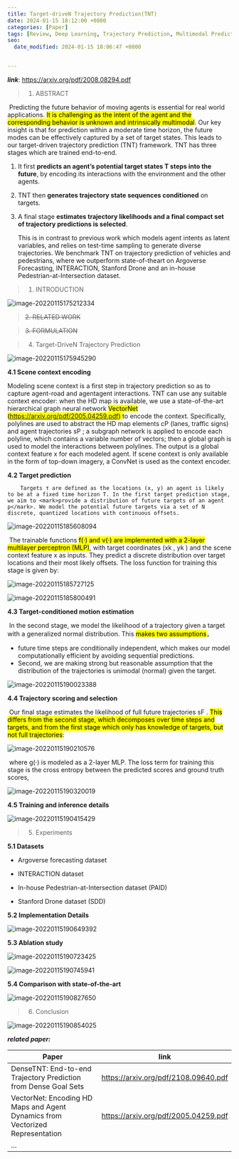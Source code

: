```yaml
---
title: Target-driveN Trajectory Prediction(TNT)
date: 2024-01-15 18:12:00 +0800
categories: [Paper]
tags: [Review, Deep Learning, Trajectory Prediction, Multimodal Prediction]
seo:
  date_modified: 2024-01-15 18:06:47 +0800


---
```


***link***: https://arxiv.org/pdf/2008.08294.pdf

> 1. ABSTRACT

​		Predicting the future behavior of moving agents is essential for real world applications. <mark>It is challenging as the intent of the agent and the corresponding behavior is unknown and intrinsically multimodal</mark>. Our key insight is that for prediction within a moderate time horizon, the future modes can be effectively captured by a set of target states. This leads to our target-driven trajectory prediction (TNT) framework. TNT has three stages which are trained end-to-end. 

1. It first **predicts an agent’s potential target states T steps into the future**, by encoding its interactions with the environment and the other agents. 

2. TNT then **generates trajectory state sequences conditioned** on targets. 

3. A final stage **estimates trajectory likelihoods and a final compact set of trajectory predictions is selected**. 

   This is in contrast to previous work which models agent intents as latent variables, and relies on test-time sampling to generate diverse trajectories. We benchmark TNT on trajectory prediction of vehicles and pedestrians, where we outperform state-of-theart on Argoverse Forecasting, INTERACTION, Stanford Drone and an in-house Pedestrian-at-Intersection dataset.

> 1. INTRODUCTION

![image-20220115175212334](/assets/img/commons/image-20220115175212334.png)



> <del>2. RELATED WORK</del>

> <del>3. FORMULATION</del>

> 4. Target-DriveN Trajectory Prediction

![image-20220115175945290](/assets/img/commons/image-20220115175945290.png)

**4.1 Scene context encoding**

Modeling scene context is a first step in trajectory prediction so as to capture agent-road and agentagent interactions. TNT can use any suitable context encoder: when the HD map is available, we use a state-of-the-art hierarchical graph neural network <mark>VectorNet (https://arxiv.org/pdf/2005.04259.pdf) </mark>to encode the context. Specifically, polylines are used to abstract the HD map elements cP (lanes, traffic signs) and agent trajectories sP ; a subgraph network is applied to encode each polyline, which contains a variable number of vectors; then a global graph is used to model the interactions between polylines. The output is a global context feature x for each modeled agent. If scene context is only available in the form of top-down imagery, a ConvNet is used as the context encoder.



**4.2 Target prediction**

 		Targets τ are defined as the locations (x, y) an agent is likely to be at a fixed time horizon T. In the first target prediction stage, we aim to <mark>provide a distribution of future targets of an agent p</mark>. We model the potential future targets via a set of N discrete, quantized locations with continuous offsets.

![image-20220115185608094](/assets/img/commons/image-20220115185608094.png)

​	The trainable functions <mark>f(·) and ν(·) are implemented with a 2-layer multilayer perceptron (MLP)</mark>, with target coordinates (xk , yk ) and the scene context feature x as inputs. They predict a discrete distribution over target locations and their most likely offsets. The loss function for training this stage is given by:

![image-20220115185727125](/assets/img/commons/image-20220115185727125.png)



![image-20220115185800491](/assets/img/commons/image-20220115185800491.png)



**4.3 Target-conditioned motion estimation**

​		In the second stage, we model the likelihood of a trajectory given a target with a generalized normal distribution. This <mark>makes two assumptions</mark>，

* future time steps are conditionally independent, which makes our model computationally efficient by avoiding sequential predictions.
* Second, we are making strong but reasonable assumption that the distribution of the trajectories is unimodal (normal) given the target.

![image-20220115190023388](/assets/img/commons/image-20220115190023388.png)



**4.4 Trajectory scoring and selection**

​		Our final stage estimates the likelihood of full future trajectories sF . <mark>This differs from the second stage, which decomposes over time steps and targets, and from the first stage which only has knowledge of targets, but not full trajectories</mark>:

![image-20220115190210576](/assets/img/commons/image-20220115190210576.png)

​	where g(·) is modeled as a 2-layer MLP. The loss term for training this stage is the cross entropy between the predicted scores and ground truth scores,

![image-20220115190320019](/assets/img/commons/image-20220115190320019.png)



**4.5 Training and inference details**

![image-20220115190415429](/assets/img/commons/image-20220115190415429.png)



> 5. Experiments

**5.1 Datasets**

* Argoverse forecasting dataset

* INTERACTION dataset

* In-house Pedestrian-at-Intersection dataset (PAID) 

* Stanford Drone dataset (SDD)

  

**5.2 Implementation Details**

![image-20220115190649392](/assets/img/commons/image-20220115190649392.png)



**5.3 Ablation study**

![image-20220115190723425](/assets/img/commons/image-20220115190723425.png)

![image-20220115190745941](/assets/img/commons/image-20220115190745941.png)

**5.4 Comparison with state-of-the-art**

![image-20220115190827650](/assets/img/commons/image-20220115190827650.png)



> 6. Conclusion

![image-20220115190854025](/assets/img/commons/image-20220115190854025.png)



***related paper:***

| Paper                                                        | link                                 |
| ------------------------------------------------------------ | ------------------------------------ |
| DenseTNT: End-to-end Trajectory Prediction from Dense Goal Sets | https://arxiv.org/pdf/2108.09640.pdf |
| VectorNet: Encoding HD Maps and Agent Dynamics from Vectorized Representation | https://arxiv.org/pdf/2005.04259.pdf |
| ...                                                          |                                      |

